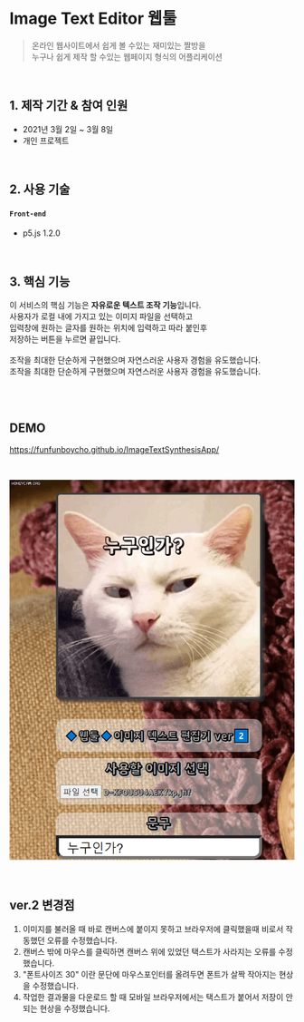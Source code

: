 # Image Text Editor 웹툴
>온라인 웹사이트에서 쉽게 볼 수있는 재미있는 짤방을     
누구나 쉽게 제작 할 수있는 웹페이지 형식의 어플리케이션          

<br />

## 1. 제작 기간 & 참여 인원
- 2021년 3월 2일 ~ 3월 8일
- 개인 프로젝트

<br />

## 2. 사용 기술
#### `Front-end`
  - p5.js 1.2.0

<br />

## 3. 핵심 기능
이 서비스의 핵심 기능은 **자유로운 텍스트 조작 기능**입니다.  
사용자가 로컬 내에 가지고 있는 이미지 파일을 선택하고        
입력창에 원하는 글자를 원하는 위치에 입력하고 따라 붙인후        
저장하는 버튼을 누르면 끝입니다.         
<br />
조작을 최대한 단순하게 구현했으며 
자연스러운 사용자 경험을 유도했습니다.
<br />
조작을 최대한 단순하게 구현했으며 
자연스러운 사용자 경험을 유도했습니다.

<br />
<br />

## DEMO
https://funfunboycho.github.io/ImageTextSynthesisApp/

<br />

![Image Text Editor](https://github.com/DragooCho/TIL/blob/main/image/cap1.gif?raw=true)        


<br />

## ver.2 변경점

1. 이미지를 불러올 때 바로 캔버스에 붙이지 못하고 브라우저에 클릭했을때 비로서 작동했던 오류를 수정했습니다.
2. 캔버스 밖에 마우스를 클릭하면 캔버스 위에 있었던 택스트가 사라지는 오류를 수정했습니다.
3. "폰트사이즈 30" 이란 문단에 마우스포인터를 올려두면 폰트가 살짝 작아지는 현상을 수정했습니다.
4. 작업한 결과물을 다운로드 할 때 모바일 브라우저에서는 택스트가 붙어서 저장이 안되는 현상을 수정했습니다. 


